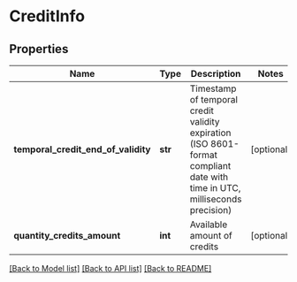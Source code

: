 # CreditInfo

## Properties
Name | Type | Description | Notes
------------ | ------------- | ------------- | -------------
**temporal_credit_end_of_validity** | **str** | Timestamp of temporal credit validity expiration (ISO 8601-format compliant date with time in UTC, milliseconds precision) | [optional] 
**quantity_credits_amount** | **int** | Available amount of credits | [optional] 

[[Back to Model list]](../README.md#documentation-for-models) [[Back to API list]](../README.md#documentation-for-api-endpoints) [[Back to README]](../README.md)

